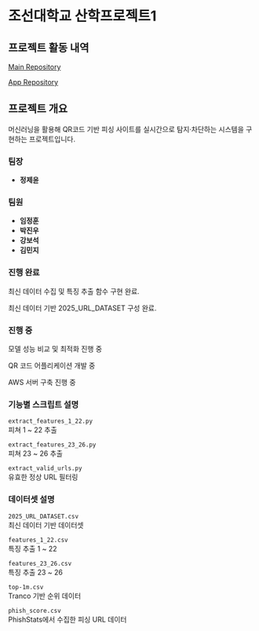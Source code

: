 # 조선대학교 산학프로젝트1 

## 프로젝트 활동 내역
[Main Repository](https://github.com/TEAMPROJECTAPT/main)

[App Repository](https://github.com/TEAMPROJECTAPT/app)

## 프로젝트 개요
머신러닝을 활용해 QR코드 기반 피싱 사이트를 실시간으로 탐지·차단하는 시스템을 구현하는 프로젝트입니다.

### 팀장
- **정제윤**

### 팀원
- **임정훈**
- **박진우**
- **강보석**
- **김민지**

### 진행 완료
최신 데이터 수집 및 특징 추출 함수 구현 완료.

최신 데이터 기반 2025_URL_DATASET 구성 완료.


### 진행 중
모델 성능 비교 및 최적화 진행 중  

QR 코드 어플리케이션 개발 중 

AWS 서버 구축 진행 중

### 기능별 스크립트 설명

`extract_features_1_22.py`  
피쳐 1 ~ 22 추출

`extract_features_23_26.py`  
피쳐 23 ~ 26 추출

`extract_valid_urls.py`  
유효한 정상 URL 필터링

### 데이터셋 설명

`2025_URL_DATASET.csv`  
최신 데이터 기반 데이터셋

`features_1_22.csv`  
특징 추출 1 ~ 22

`features_23_26.csv`  
특징 추출 23 ~ 26

`top-1m.csv`  
Tranco 기반 순위 데이터

`phish_score.csv`  
PhishStats에서 수집한 피싱 URL 데이터

